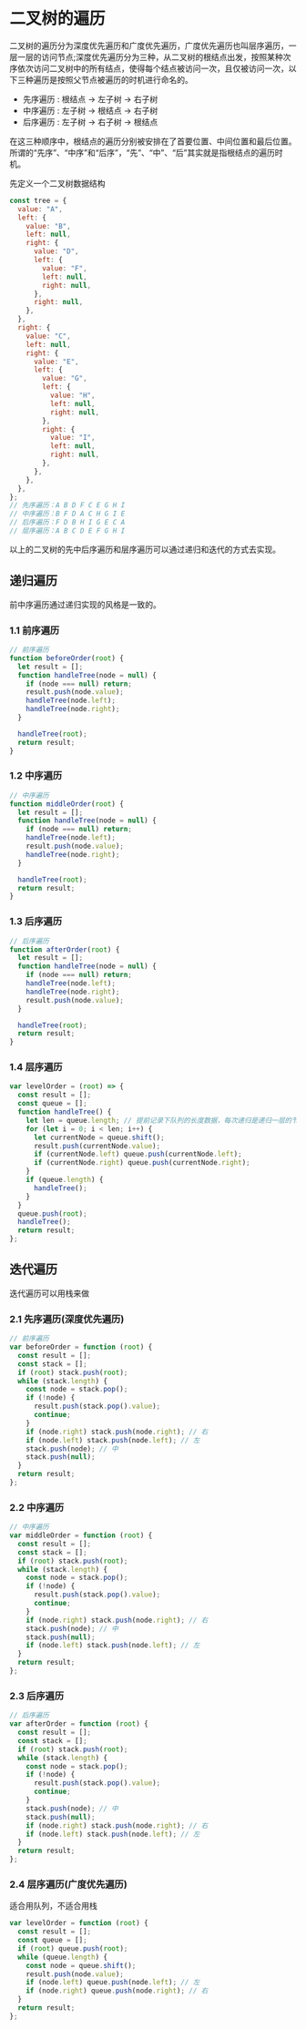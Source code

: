 # 二叉树的遍历

二叉树的遍历分为深度优先遍历和广度优先遍历，广度优先遍历也叫层序遍历，一层一层的访问节点;深度优先遍历分为三种，从二叉树的根结点出发，按照某种次序依次访问二叉树中的所有结点，使得每个结点被访问一次，且仅被访问一次，以下三种遍历是按照父节点被遍历的时机进行命名的。

- 先序遍历 : 根结点 -> 左子树 -> 右子树
- 中序遍历 : 左子树 -> 根结点 -> 右子树
- 后序遍历 : 左子树 -> 右子树 -> 根结点

在这三种顺序中，根结点的遍历分别被安排在了首要位置、中间位置和最后位置。所谓的“先序”、“中序”和“后序”，“先”、“中”、“后”其实就是指根结点的遍历时机。

先定义一个二叉树数据结构

```js
const tree = {
  value: "A",
  left: {
    value: "B",
    left: null,
    right: {
      value: "D",
      left: {
        value: "F",
        left: null,
        right: null,
      },
      right: null,
    },
  },
  right: {
    value: "C",
    left: null,
    right: {
      value: "E",
      left: {
        value: "G",
        left: {
          value: "H",
          left: null,
          right: null,
        },
        right: {
          value: "I",
          left: null,
          right: null,
        },
      },
    },
  },
};
// 先序遍历：A B D F C E G H I
// 中序遍历：B F D A C H G I E
// 后序遍历：F D B H I G E C A
// 层序遍历：A B C D E F G H I
```

以上的二叉树的先中后序遍历和层序遍历可以通过递归和迭代的方式去实现。

## 递归遍历

前中序遍历通过递归实现的风格是一致的。

### 1.1 前序遍历

```js
// 前序遍历
function beforeOrder(root) {
  let result = [];
  function handleTree(node = null) {
    if (node === null) return;
    result.push(node.value);
    handleTree(node.left);
    handleTree(node.right);
  }

  handleTree(root);
  return result;
}
```

### 1.2 中序遍历

```js
// 中序遍历
function middleOrder(root) {
  let result = [];
  function handleTree(node = null) {
    if (node === null) return;
    handleTree(node.left);
    result.push(node.value);
    handleTree(node.right);
  }

  handleTree(root);
  return result;
}
```

### 1.3 后序遍历

```js
// 后序遍历
function afterOrder(root) {
  let result = [];
  function handleTree(node = null) {
    if (node === null) return;
    handleTree(node.left);
    handleTree(node.right);
    result.push(node.value);
  }

  handleTree(root);
  return result;
}
```

### 1.4 层序遍历

```js
var levelOrder = (root) => {
  const result = [];
  const queue = [];
  function handleTree() {
    let len = queue.length; // 提前记录下队列的长度数据，每次递归是递归一层的节点
    for (let i = 0; i < len; i++) {
      let currentNode = queue.shift();
      result.push(currentNode.value);
      if (currentNode.left) queue.push(currentNode.left);
      if (currentNode.right) queue.push(currentNode.right);
    }
    if (queue.length) {
      handleTree();
    }
  }
  queue.push(root);
  handleTree();
  return result;
};
```

## 迭代遍历

迭代遍历可以用栈来做

### 2.1 先序遍历(深度优先遍历)

```js
// 前序遍历
var beforeOrder = function (root) {
  const result = [];
  const stack = [];
  if (root) stack.push(root);
  while (stack.length) {
    const node = stack.pop();
    if (!node) {
      result.push(stack.pop().value);
      continue;
    }
    if (node.right) stack.push(node.right); // 右
    if (node.left) stack.push(node.left); // 左
    stack.push(node); // 中
    stack.push(null);
  }
  return result;
};
```

### 2.2 中序遍历

```js
// 中序遍历
var middleOrder = function (root) {
  const result = [];
  const stack = [];
  if (root) stack.push(root);
  while (stack.length) {
    const node = stack.pop();
    if (!node) {
      result.push(stack.pop().value);
      continue;
    }
    if (node.right) stack.push(node.right); // 右
    stack.push(node); // 中
    stack.push(null);
    if (node.left) stack.push(node.left); // 左
  }
  return result;
};
```

### 2.3 后序遍历

```js
// 后序遍历
var afterOrder = function (root) {
  const result = [];
  const stack = [];
  if (root) stack.push(root);
  while (stack.length) {
    const node = stack.pop();
    if (!node) {
      result.push(stack.pop().value);
      continue;
    }
    stack.push(node); // 中
    stack.push(null);
    if (node.right) stack.push(node.right); // 右
    if (node.left) stack.push(node.left); // 左
  }
  return result;
};
```

### 2.4 层序遍历(广度优先遍历)

适合用队列，不适合用栈

```js
var levelOrder = function (root) {
  const result = [];
  const queue = [];
  if (root) queue.push(root);
  while (queue.length) {
    const node = queue.shift();
    result.push(node.value);
    if (node.left) queue.push(node.left); // 左
    if (node.right) queue.push(node.right); // 右
  }
  return result;
};
```

###
